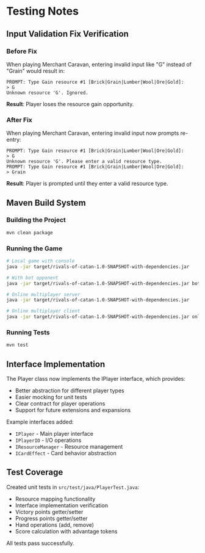# Testing Notes

## Input Validation Fix Verification

### Before Fix
When playing Merchant Caravan, entering invalid input like "G" instead of "Grain" would result in:
```
PROMPT: Type Gain resource #1 [Brick|Grain|Lumber|Wool|Ore|Gold]:
> G
Unknown resource 'G'. Ignored.
```
**Result**: Player loses the resource gain opportunity.

### After Fix
When playing Merchant Caravan, entering invalid input now prompts re-entry:
```
PROMPT: Type Gain resource #1 [Brick|Grain|Lumber|Wool|Ore|Gold]:
> G
Unknown resource 'G'. Please enter a valid resource type.
PROMPT: Type Gain resource #1 [Brick|Grain|Lumber|Wool|Ore|Gold]:
> Grain
```
**Result**: Player is prompted until they enter a valid resource type.

## Maven Build System

### Building the Project
```bash
mvn clean package
```

### Running the Game
```bash
# Local game with console
java -jar target/rivals-of-catan-1.0-SNAPSHOT-with-dependencies.jar

# With bot opponent
java -jar target/rivals-of-catan-1.0-SNAPSHOT-with-dependencies.jar bot

# Online multiplayer server
java -jar target/rivals-of-catan-1.0-SNAPSHOT-with-dependencies.jar

# Online multiplayer client
java -jar target/rivals-of-catan-1.0-SNAPSHOT-with-dependencies.jar online
```

### Running Tests
```bash
mvn test
```

## Interface Implementation

The Player class now implements the IPlayer interface, which provides:
- Better abstraction for different player types
- Easier mocking for unit tests
- Clear contract for player operations
- Support for future extensions and expansions

Example interfaces added:
- `IPlayer` - Main player interface
- `IPlayerIO` - I/O operations
- `IResourceManager` - Resource management
- `ICardEffect` - Card behavior abstraction

## Test Coverage

Created unit tests in `src/test/java/PlayerTest.java`:
- Resource mapping functionality
- Interface implementation verification
- Victory points getter/setter
- Progress points getter/setter
- Hand operations (add, remove)
- Score calculation with advantage tokens

All tests pass successfully.
